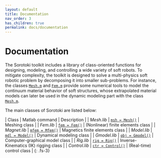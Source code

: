 ```yaml
---
layout: default
title: Documentation
nav_order: 3
has_children: true
permalink: docs/documentation
---
```


# Documentation
The Sorotoki toolkit includes a library of class-oriented functions for designing, modeling, and controlling a wide variety of soft robots. To mitigate complexity, the toolkit is designed to solve a multi-physics soft robotic problem by decomposing it into smaller sub-problems. For instance, the classes [`Mesh.m`](./documentation/meshing.html) and [`Fem.m`](./finite-elements.html) provide some numerical tools to model the continuum material behavior of soft structures, whose extrapolated material models can later be used in the dynamic modeling part with the class [`Mesh.m`](./documentation/dynamic-modeling.html). 

The main classes of Sorotoki are listed below:

| Class   | Matlab command     | Description  |
| *Mesh.lib* | [`msh = Mesh()`](./documentation/meshing.html) | Meshing class |
| *Fem.lib* | [`fem = Fem()`](./documentation/meshing.html) | (Nonlinear) finite elements class |
| *Magnet.lib* | [`mfem = Mfem()`](./documentation/meshing.html) | Magnetics finite elements class |
| *Model.lib* | [`mdl = Model()`](./documentation/dynamic-modeling.html) | Dynamical modeling class |
| *Gmodel.lib* | [`obj = Gmodel()`](./documentation/graphics.html) | Computer-graphical model class |
| *Rig.lib* | [`rig = Rig()`](./documentation/graphics.html) | Inverse-Kinematics (IK) rigging class |
| *Control.lib* | [`ctr = Control()`](./documentation/graphics.html) | (Real-time) control class |
{: .fs-3}

<!-- ```matlab
% list of classes
msh = Mesh();	    % meshing class
fem = Fem();   	    % finite elements class
mag = Mfem();       % magnetics finite elements class
obj = Gmodel();     % graphical model class
mdl = Model();      % dynamical model class
rig = Rig();        % IK rigging class
ctr = Control();    % (real-time) control class
``` -->

